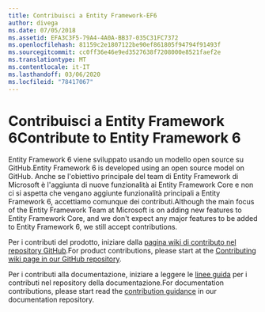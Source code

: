 ```yaml
---
title: Contribuisci a Entity Framework-EF6
author: divega
ms.date: 07/05/2018
ms.assetid: EFA3C3F5-79A4-4A0A-BB37-035C31FC7372
ms.openlocfilehash: 81159c2e1807122be90ef861805f94794f91493f
ms.sourcegitcommit: cc0ff36e46e9ed3527638f7208000e8521faef2e
ms.translationtype: MT
ms.contentlocale: it-IT
ms.lasthandoff: 03/06/2020
ms.locfileid: "78417067"
---
```

# <a name="contribute-to-entity-framework-6"></a><span data-ttu-id="f8083-102">Contribuisci a Entity Framework 6</span><span class="sxs-lookup"><span data-stu-id="f8083-102">Contribute to Entity Framework 6</span></span>
<span data-ttu-id="f8083-103">Entity Framework 6 viene sviluppato usando un modello open source su GitHub.</span><span class="sxs-lookup"><span data-stu-id="f8083-103">Entity Framework 6 is developed using an open source model on GitHub.</span></span> <span data-ttu-id="f8083-104">Anche se l'obiettivo principale del team di Entity Framework di Microsoft è l'aggiunta di nuove funzionalità ai Entity Framework Core e non ci si aspetta che vengano aggiunte funzionalità principali a Entity Framework 6, accettiamo comunque dei contributi.</span><span class="sxs-lookup"><span data-stu-id="f8083-104">Although the main focus of the Entity Framework Team at Microsoft is on adding new features to Entity Framework Core, and we don't expect any major features to be added to Entity Framework 6, we still accept contributions.</span></span>

<span data-ttu-id="f8083-105">Per i contributi del prodotto, iniziare dalla [pagina wiki di contributo nel repository GitHub](https://github.com/aspnet/EntityFramework6/wiki/Contributing).</span><span class="sxs-lookup"><span data-stu-id="f8083-105">For product contributions, please start at the [Contributing wiki page in our GitHub repository](https://github.com/aspnet/EntityFramework6/wiki/Contributing).</span></span>

<span data-ttu-id="f8083-106">Per i contributi alla documentazione, iniziare a leggere le [linee guida](https://github.com/dotnet/EntityFramework.Docs/blob/master/CONTRIBUTING.md) per i contributi nel repository della documentazione.</span><span class="sxs-lookup"><span data-stu-id="f8083-106">For documentation contributions, please start read the [contribution guidance](https://github.com/dotnet/EntityFramework.Docs/blob/master/CONTRIBUTING.md) in our documentation repository.</span></span>
